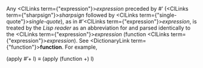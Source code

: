  



Any <ClLinks  term={"expression"}><i>expression</i></ClLinks> preceded by #’ (<ClLinks  term={"sharpsign"}><i>sharpsign</i></ClLinks> followed by <ClLinks  term={"single-quote"}><i>single-quote</i></ClLinks>), as in #’<ClLinks  term={"expression"}><i>expression</i></ClLinks>, is treated by the *Lisp reader* as an abbreviation for and parsed identically to the <ClLinks  term={"expression"}><i>expression</i></ClLinks> (function <ClLinks  term={"expression"}><i>expression</i></ClLinks>). See <DictionaryLink  term={"function"}><b>function</b></DictionaryLink>. For example, 



(apply #’+ l) *≡* (apply (function +) l) 




